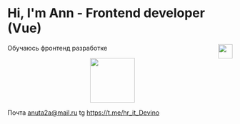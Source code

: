 <h1 align="left">Hi, I'm Ann - Frontend developer (Vue)</h1>
<img align="right"
  src="https://github.com/blackcater/blackcater/raw/main/images/Hi.gif" height="32"/>


Обучаюсь фронтенд разработке
<div id="header" align="center">
  <img src="https://i.giphy.com/media/v1.Y2lkPTc5MGI3NjExNWhhdmt5bXlnMHcxYmpvNXA5OGRieWJldDFlN2hhZHI4MjljYnR4bCZlcD12MV9pbnRlcm5hbF9naWZfYnlfaWQmY3Q9Zw/12pJ8OxSWwO86Y/giphy.gif" width="100"/>
</div>




Почта anuta2a@mail.ru
tg https://t.me/hr_it_Devino


<!--
**AnnaCVrecruitment/AnnaCVrecruitment** is a ✨ _special_ ✨ repository because its `README.md` (this file) appears on your GitHub profile.

Here are some ideas to get you started:

- 🔭 I’m currently working on ...
- 🌱 I’m currently learning ...
- 👯 I’m looking to collaborate on ...
- 🤔 I’m looking for help with ...
- 💬 Ask me about ...
- 📫 How to reach me: ...
- 😄 Pronouns: ...
- ⚡ Fun fact: ...
-->
